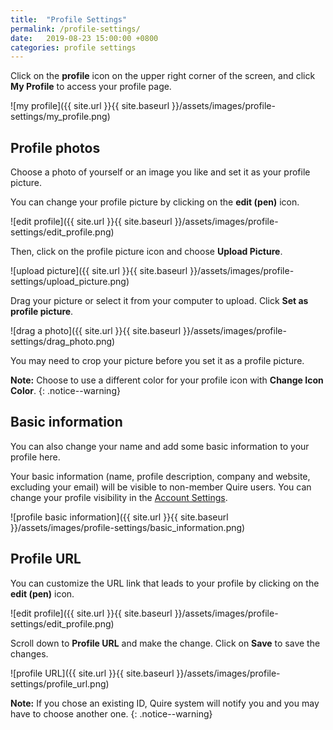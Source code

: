```yaml
---
title:  "Profile Settings"
permalink: /profile-settings/
date:   2019-08-23 15:00:00 +0800
categories: profile settings
---
```

Click on the **profile** icon on the upper right corner of the screen, and click **My Profile** to access your profile page.

![my profile]({{ site.url }}{{ site.baseurl }}/assets/images/profile-settings/my_profile.png)



## Profile photos

Choose a photo of yourself or an image you like and set it as your profile picture.

You can change your profile picture by clicking on the **edit (pen)** icon.

![edit profile]({{ site.url }}{{ site.baseurl }}/assets/images/profile-settings/edit_profile.png)

Then, click on the profile picture icon and choose **Upload Picture**.

![upload picture]({{ site.url }}{{ site.baseurl }}/assets/images/profile-settings/upload_picture.png)

Drag your picture or select it from your computer to upload. Click **Set as profile picture**.

![drag a photo]({{ site.url }}{{ site.baseurl }}/assets/images/profile-settings/drag_photo.png)

You may need to crop your picture before you set it as a profile picture.

**Note:** Choose to use a different color for your profile icon with **Change Icon Color**.
{: .notice--warning}



## Basic information

You can also change your name and add some basic information to your profile here. 

Your basic information (name, profile description, company and website, excluding your email) will be visible to non-member Quire users. You can change your profile visibility in the [Account Settings](/guide/basic-account-settings/#change-the-visibility-of-your-profile).

![profile basic information]({{ site.url }}{{ site.baseurl }}/assets/images/profile-settings/basic_information.png)



## Profile URL

You can customize the URL link that leads to your profile by clicking on the **edit (pen)** icon.

![edit profile]({{ site.url }}{{ site.baseurl }}/assets/images/profile-settings/edit_profile.png)

Scroll down to **Profile URL** and make the change. Click on **Save** to save the changes.

![profile URL]({{ site.url }}{{ site.baseurl }}/assets/images/profile-settings/profile_url.png)

**Note:** If you chose an existing ID, Quire system will notify you and you may have to choose another one. 
{: .notice--warning}
